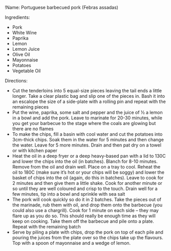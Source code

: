 !Name: Portuguese barbecued pork (Febras assadas)

Ingredients:
- Pork
- White Wine
- Paprika
- Lemon
- Lemon Juice
- Olive Oil
- Mayonnaise
- Potatoes
- Vegetable Oil

Directions:
- Cut the tenderloins into 5 equal-size pieces leaving the tail ends a little longer. Take a clear plastic bag and slip one of the pieces in. Bash it into an escalope the size of a side-plate with a rolling pin and repeat with the remaining pieces
- Put the wine, paprika, some salt and pepper and the juice of ½ a lemon in a bowl and add the pork. Leave to marinate for 20-30 minutes, while you get your barbecue to the stage where the coals are glowing but there are no flames
- To make the chips, fill a basin with cool water and cut the potatoes into 3cm-thick chips. Soak them in the water for 5 minutes and then change the water. Leave for 5 more minutes. Drain and then pat dry on a towel or with kitchen paper
- Heat the oil in a deep fryer or a deep heavy-based pan with a lid to 130C and lower the chips into the oil (in batches). Blanch for 8-10 minutes. Remove from the oil and drain well. Place on a tray to cool. Reheat the oil to 180C (make sure it’s hot or your chips will be soggy) and lower the basket of chips into the oil (again, do this in batches). Leave to cook for 2 minutes and then give them a little shake. Cook for another minute or so until they are well coloured and crisp to the touch. Drain well for a few minutes, tip into a bowl and sprinkle with sea salt
- The pork will cook quickly so do it in 2 batches. Take the pieces out of the marinade, rub them with oil, and drop them onto the barbecue (you could also use a chargrill). Cook for 1 minute on each side – they may flare up as you do so. This should really be enough time as they will keep on cooking. Take them off the barbecue and pile onto a plate. Repeat with the remaining batch
- Serve by piling a plate with chips, drop the pork on top of each pile and pouring the juices from the plate over so the chips take up the flavours. Top with a spoon of mayonnaise and a wedge of lemon.
